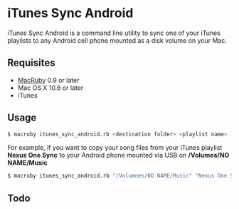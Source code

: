 iTunes Sync Android
===================
iTunes Sync Android is a command line utility to sync one of your iTunes playlists to any Android cell phone mounted as a disk volume on your Mac.

## Requisites
* [MacRuby](http://www.macruby.org/) 0.9 or later
* Mac OS X 10.6 or later
* iTunes

## Usage

```bash
$ macruby itunes_sync_android.rb <destination folder> <playlist name>
```

For example, if you want to copy your song files from your iTunes playlist **Nexus One Sync** to your Android phone mounted via USB on **/Volumes/NO NAME/Music**

```bash
$ macruby itunes_sync_android.rb "/Volumnes/NO NAME/Music" "Nexus One Sync"
```

## Todo